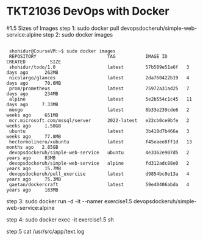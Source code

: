 # TKT21036  DevOps with Docker

#1.5 Sizes of Images
step 1: sudo docker pull devopsdocheruh/simple-web-service:alpine
step 2: sudo docker images
```

 shohidur@CourseVM:~$ sudo docker images
 REPOSITORY                          TAG           IMAGE ID       CREATED         SIZE
 shohidur/todo/1.0                   latest        57b589e51a6f   3 days ago      262MB
 nicolargo/glances                   latest        2da760422b19   4 days ago      70.6MB
 prom/prometheus                     latest        75972a31ad25   7 days ago      234MB
 alpine                              latest        5e2b554c1c45   11 days ago     7.33MB
 mongo                               latest        8b33e239cde6   2 weeks ago     651MB
 mcr.microsoft.com/mssql/server      2022-latest   e22cb0ce9bfe   2 weeks ago     1.58GB
 ubuntu                              latest        3b418d7b466a   3 weeks ago     77.8MB
 hectormolinero/xubuntu              latest        f45eaee8ff1d   13 months ago   2.85GB
 devopsdockeruh/simple-web-service   ubuntu        4e3362e907d5   2 years ago     83MB
 devopsdockeruh/simple-web-service   alpine        fd312adc88e0   2 years ago     15.7MB
 devopsdockeruh/pull_exercise        latest        d9854bc0e13a   4 years ago     75.3MB
 gaetan/dockercraft                  latest        59e40406abda   4 years ago     183MB
 ```


step 3: sudo docker run -d -it --namer exercise1.5 devopsdockeruh/simple-web-service:alpine

step 4: sudo docker exec -it exercise1.5 sh

step:5 cat /usr/src/app/text.log
